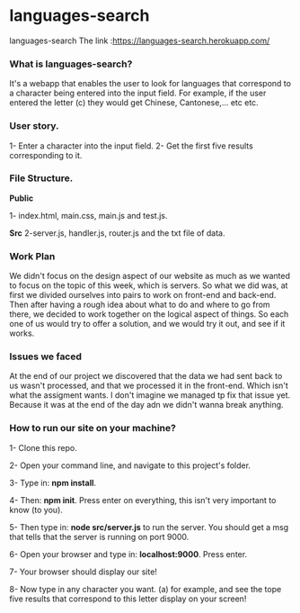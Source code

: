 # languages-search
languages-search
The link :https://languages-search.herokuapp.com/
### What is languages-search?

It's a webapp that enables the user to look for languages that correspond to a character being entered into the input field. For example, if the user entered the letter (c) they would get Chinese, Cantonese,... etc etc. 

### User story.
1- Enter a character into the input field.
2- Get the first five results corresponding to it. 

### File Structure.
**Public**

1- index.html, main.css, main.js and test.js.

**Src**
2-server.js, handler.js, router.js and the txt file of data. 

### Work Plan

We didn't focus on the design aspect of our website as much as we wanted to focus on the topic of this week, which is servers. So what we did was, at first we divided ourselves into pairs to work on front-end and back-end. Then after having a rough idea about what to do and where to go from there, we decided to work together on the logical aspect of things. So each one of us would try to offer a solution, and we would try it out, and see if it works. 

### Issues we faced

At the end of our project we discovered that the data we had sent back to us wasn't processed, and that we processed it in the front-end. Which isn't what the assigment wants. I don't imagine we managed tp fix that issue yet. Because it was at the end of the day adn we didn't wanna break anything. 

### How to run our site on your machine?

1- Clone this repo.

2- Open your command line, and navigate to this project's folder.

3- Type in: **npm install**.

4- Then: **npm init**. Press enter on everything, this isn't very important to know (to you).

5- Then type in: **node src/server.js** to run the server. You should get a msg that tells that the server is running on port 9000.

6- Open your browser and type in: **localhost:9000**. Press enter.

7- Your browser should display our site!

8- Now type in any character you want. (a) for example, and see the tope five results that correspond to this letter display on your screen!



